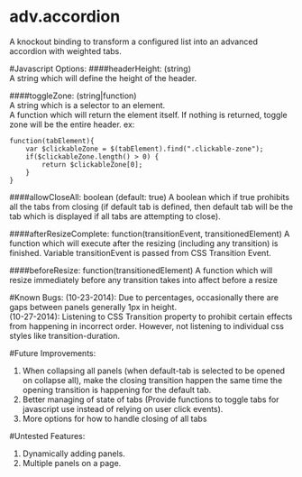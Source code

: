 adv.accordion
=============

A knockout binding to transform a configured list into an advanced accordion with weighted tabs.


#Javascript Options:
####headerHeight: (string)  
A string which will define the height of the header. 


####toggleZone: (string|function)  
A string which is a selector to an element.  
A function which will return the element itself. If nothing is returned, toggle zone will be the entire header. ex: 
 
	function(tabElement){  
		var $clickableZone = $(tabElement).find(".clickable-zone");
		if($clickableZone.length() > 0) {
			return $clickableZone[0];
		}
	}
	
####allowCloseAll: boolean (default: true)
A boolean which if true prohibits all the tabs from closing (if default tab is defined, then default tab will be the tab which is displayed if all tabs are attempting to close).

####afterResizeComplete: function(transitionEvent, transitionedElement)
A function which will execute after the resizing (including any transition) is finished. Variable transitionEvent is passed from CSS Transition Event.

####beforeResize: function(transitionedElement)
A function which will resize immediately before any transition takes into affect before a resize


#Known Bugs:
(10-23-2014): Due to percentages, occasionally there are gaps between panels generally 1px in height.  
(10-27-2014): Listening to CSS Transition property to prohibit certain effects from happening in incorrect order. However, not listening to individual css styles like transition-duration.  


#Future Improvements:
1. When collapsing all panels (when default-tab is selected to be opened on collapse all), make the closing transition happen the same time the opening transition is happening for the default tab.  
2. Better managing of state of tabs (Provide functions to toggle tabs for javascript use instead of relying on user click events).  
3. More options for how to handle closing of all tabs

#Untested Features:
1. Dynamically adding panels.  
2. Multiple panels on a page.  
